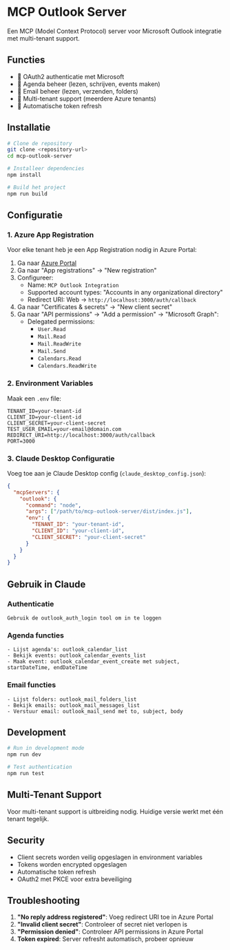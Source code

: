# MCP Outlook Server

Een MCP (Model Context Protocol) server voor Microsoft Outlook integratie met multi-tenant support.

## Functies

- 🔐 OAuth2 authenticatie met Microsoft
- 📅 Agenda beheer (lezen, schrijven, events maken)
- 📧 Email beheer (lezen, verzenden, folders)
- 🏢 Multi-tenant support (meerdere Azure tenants)
- 💾 Automatische token refresh

## Installatie

```bash
# Clone de repository
git clone <repository-url>
cd mcp-outlook-server

# Installeer dependencies
npm install

# Build het project
npm run build
```

## Configuratie

### 1. Azure App Registration

Voor elke tenant heb je een App Registration nodig in Azure Portal:

1. Ga naar [Azure Portal](https://portal.azure.com)
2. Ga naar "App registrations" → "New registration"
3. Configureer:
   - Name: `MCP Outlook Integration`
   - Supported account types: "Accounts in any organizational directory"
   - Redirect URI: Web → `http://localhost:3000/auth/callback`
4. Ga naar "Certificates & secrets" → "New client secret"
5. Ga naar "API permissions" → "Add a permission" → "Microsoft Graph":
   - Delegated permissions:
     - `User.Read`
     - `Mail.Read`
     - `Mail.ReadWrite`
     - `Mail.Send`
     - `Calendars.Read`
     - `Calendars.ReadWrite`

### 2. Environment Variables

Maak een `.env` file:

```env
TENANT_ID=your-tenant-id
CLIENT_ID=your-client-id
CLIENT_SECRET=your-client-secret
TEST_USER_EMAIL=your-email@domain.com
REDIRECT_URI=http://localhost:3000/auth/callback
PORT=3000
```

### 3. Claude Desktop Configuratie

Voeg toe aan je Claude Desktop config (`claude_desktop_config.json`):

```json
{
  "mcpServers": {
    "outlook": {
      "command": "node",
      "args": ["/path/to/mcp-outlook-server/dist/index.js"],
      "env": {
        "TENANT_ID": "your-tenant-id",
        "CLIENT_ID": "your-client-id",
        "CLIENT_SECRET": "your-client-secret"
      }
    }
  }
}
```

## Gebruik in Claude

### Authenticatie
```
Gebruik de outlook_auth_login tool om in te loggen
```

### Agenda functies
```
- Lijst agenda's: outlook_calendar_list
- Bekijk events: outlook_calendar_events_list
- Maak event: outlook_calendar_event_create met subject, startDateTime, endDateTime
```

### Email functies
```
- Lijst folders: outlook_mail_folders_list
- Bekijk emails: outlook_mail_messages_list
- Verstuur email: outlook_mail_send met to, subject, body
```

## Development

```bash
# Run in development mode
npm run dev

# Test authentication
npm run test
```

## Multi-Tenant Support

Voor multi-tenant support is uitbreiding nodig. Huidige versie werkt met één tenant tegelijk.

## Security

- Client secrets worden veilig opgeslagen in environment variables
- Tokens worden encrypted opgeslagen
- Automatische token refresh
- OAuth2 met PKCE voor extra beveiliging

## Troubleshooting

1. **"No reply address registered"**: Voeg redirect URI toe in Azure Portal
2. **"Invalid client secret"**: Controleer of secret niet verlopen is
3. **"Permission denied"**: Controleer API permissions in Azure Portal
4. **Token expired**: Server refresht automatisch, probeer opnieuw